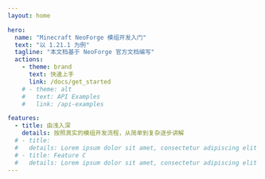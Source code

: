 ```yaml
---
layout: home

hero:
  name: "Minecraft NeoForge 模组开发入门"
  text: "以 1.21.1 为例"
  tagline: "本文档基于 NeoForge 官方文档编写"
  actions:
    - theme: brand
      text: 快速上手
      link: /docs/get_started
    # - theme: alt
    #   text: API Examples
    #   link: /api-examples

features:
  - title: 由浅入深
    details: 按照真实的模组开发流程，从简单到复杂逐步讲解
  # - title: 
  #   details: Lorem ipsum dolor sit amet, consectetur adipiscing elit
  # - title: Feature C
  #   details: Lorem ipsum dolor sit amet, consectetur adipiscing elit
---
```


